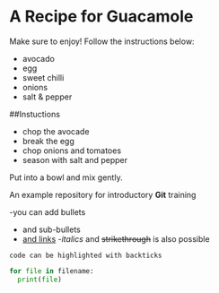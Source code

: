 # A Recipe for Guacamole

Make sure to enjoy!
Follow the instructions below:

- avocado
- egg
- sweet chilli
- onions
- salt & pepper

##Instuctions

- chop the avocade
- break the egg
- chop onions and tomatoes
- season with salt and pepper


Put into a bowl and mix gently.

An example repository for introductory **Git** training

<!-- HTML comment -->
-you can add bullets
  - and sub-bullets
- [and links](http://bio-it.embl.de)
-_italics_ and ~~strikethrough~~ is also possible

`code can be highlighted with backticks`
```Python
for file in filename:
  print(file)
```
